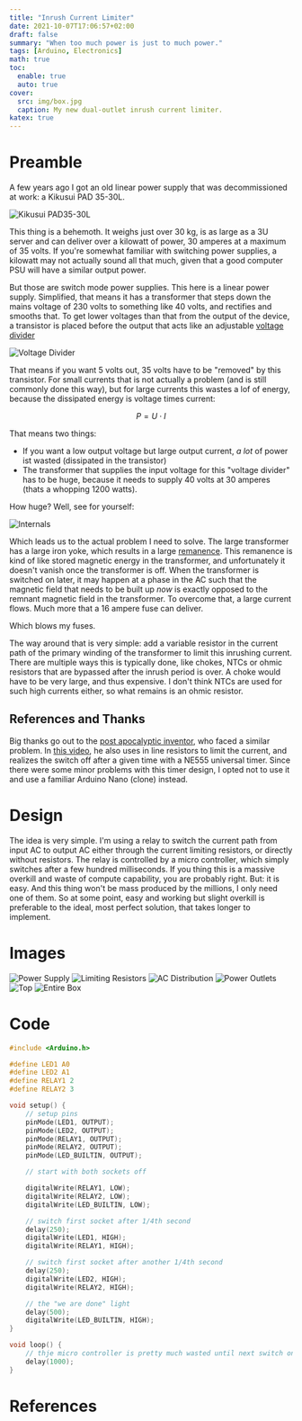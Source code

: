 ```yaml
---
title: "Inrush Current Limiter"
date: 2021-10-07T17:06:57+02:00
draft: false
summary: "When too much power is just to much power."
tags: [Arduino, Electronics]
math: true
toc:
  enable: true
  auto: true
cover:
  src: img/box.jpg
  caption: My new dual-outlet inrush current limiter.
katex: true
---
```


# Preamble

A few years ago I got an old linear power supply that was decommissioned at work: a Kikusui PAD 35-30L.

![Kikusui PAD35-30L](external/pad35-30L.jpg)

This thing is a behemoth. It weighs just over 30 kg, is as large as a 3U server and can deliver over a kilowatt of power, 30 amperes at a maximum of 35 volts. If you're somewhat familiar with switching power supplies, a kilowatt may not actually sound all that much, given that a good computer PSU will have a similar output power.

But those are switch mode power supplies. This here is a linear power supply. Simplified, that means it has a transformer that steps down the mains voltage of 230 volts to something like 40 volts, and rectifies and smooths that. To get lower voltages than that from the output of the device, a transistor is placed before the output that acts like an adjustable [voltage divider](https://en.wikipedia.org/wiki/Voltage_divider)

![Voltage Divider](external/divider.svg)

That means if you want 5 volts out, 35 volts have to be "removed" by this transistor. For small currents that is not actually a problem (and is still commonly done this way), but for large currents this wastes a lof of energy, because the dissipated energy is voltage times current:

$$
P = U \cdot I
$$

That means two things:

- If you want a low output voltage but large output current, _a lot_ of power ist wasted (dissipated in the transistor)
- The transformer that supplies the input voltage for this "voltage divider" has to be huge, because it needs to supply 40 volts at 30 amperes (thats a whopping 1200 watts).

How huge? Well, see for yourself:

![Internals](external/internal.jpg)

Which leads us to the actual problem I need to solve. The large transformer has a large iron yoke, which results in a large [remanence](https://en.wikipedia.org/wiki/Remanence). This remanence is kind of like stored magnetic energy in the transformer, and unfortunately it doesn't vanish once the transformer is off. When the transformer is switched on later, it may happen at a phase in the AC such that the magnetic field that needs to be built up _now_ is exactly opposed to the remnant magnetic field in the transformer. To overcome that, a large current flows. Much more that a 16 ampere fuse can deliver.

Which blows my fuses.

The way around that is very simple: add a variable resistor in the current path of the primary winding of the transformer to limit this inrushing current. There are multiple ways this is typically done, like chokes, NTCs or ohmic resistors that are bypassed after the inrush period is over. A choke would have to be very large, and thus expensive. I don't think NTCs are used for such high currents either, so what remains is an ohmic resistor.

## References and Thanks

Big thanks go out to the [post apocalyptic inventor](https://www.youtube.com/@ThePostApocalypticInventor), who faced a similar problem. In [this video](https://youtu.be/S8zTjm61v5Y?feature=shared&t=1392), he also uses in line resistors to limit the current, and realizes the switch off after a given time with a NE555 universal timer. Since there were some minor problems with this timer design, I opted not to use it and use a familiar Arduino Nano (clone) instead.

# Design

The idea is very simple. I'm using a relay to switch the current path from input AC to output AC either through the current limiting resistors, or directly without resistors. The relay is controlled by a micro controller, which simply switches after a few hundred milliseconds. If you thing this is a massive overkill and waste of compute capability, you are probably right. But: it is easy. And this thing won't be mass produced by the millions, I only need one of them. So at some point, easy and working but slight overkill is preferable to the ideal, most perfect solution, that takes longer to implement.

# Images

![Power Supply](img/PSU-controller.jpg)
![Limiting Resistors](img/load-resistors.jpg)
![AC Distribution](img/AC-distribution.jpg)
![Power Outlets](img/sockets.jpg)
![Top](img/top-view.jpg)
![Entire Box](img/box.jpg)

# Code

```c
#include <Arduino.h>

#define LED1 A0
#define LED2 A1
#define RELAY1 2
#define RELAY2 3

void setup() {
    // setup pins
    pinMode(LED1, OUTPUT);
    pinMode(LED2, OUTPUT);
    pinMode(RELAY1, OUTPUT);
    pinMode(RELAY2, OUTPUT);
    pinMode(LED_BUILTIN, OUTPUT);

    // start with both sockets off

    digitalWrite(RELAY1, LOW);
    digitalWrite(RELAY2, LOW);
    digitalWrite(LED_BUILTIN, LOW);

    // switch first socket after 1/4th second
    delay(250);
    digitalWrite(LED1, HIGH);
    digitalWrite(RELAY1, HIGH);

    // switch first socket after another 1/4th second
    delay(250);
    digitalWrite(LED2, HIGH);
    digitalWrite(RELAY2, HIGH);

    // the "we are done" light
    delay(500);
    digitalWrite(LED_BUILTIN, HIGH);
}

void loop() {
    // thje micro controller is pretty much wasted until next switch on
    delay(1000);
}
```

# References
